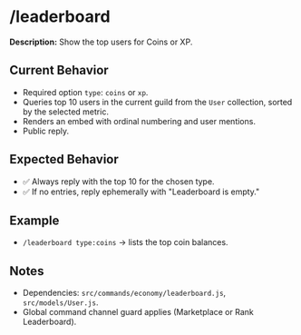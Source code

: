 # /leaderboard

**Description:** Show the top users for Coins or XP.

## Current Behavior
- Required option `type`: `coins` or `xp`.
- Queries top 10 users in the current guild from the `User` collection, sorted by the selected metric.
- Renders an embed with ordinal numbering and user mentions.
- Public reply.

## Expected Behavior
- ✅ Always reply with the top 10 for the chosen type.
- ✅ If no entries, reply ephemerally with "Leaderboard is empty."

## Example
- `/leaderboard type:coins` → lists the top coin balances.

## Notes
- Dependencies: `src/commands/economy/leaderboard.js`, `src/models/User.js`.
- Global command channel guard applies (Marketplace or Rank Leaderboard).
